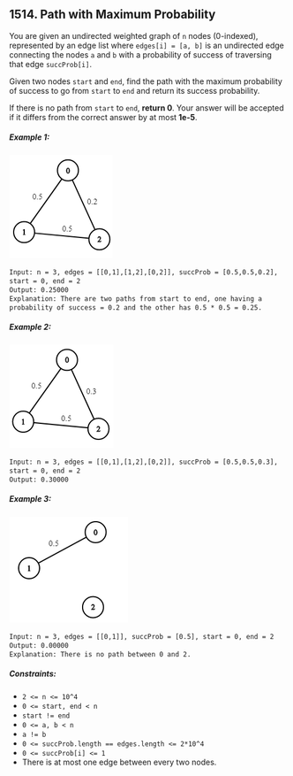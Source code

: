 ## 1514. Path with Maximum Probability

You are given an undirected weighted graph of ```n``` nodes (0-indexed), represented by an edge list where ```edges[i] = [a, b]``` is an undirected edge connecting the nodes ```a``` and ```b``` with a probability of success of traversing that edge ```succProb[i]```.

Given two nodes ```start``` and ```end```, find the path with the maximum probability of success to go from ```start``` to ```end``` and return its success probability.

If there is no path from ```start``` to ```end```, **return 0**. Your answer will be accepted if it differs from the correct answer by at most **1e-5**.

##### Example 1:

![Example 1](images/example1.png)

```
Input: n = 3, edges = [[0,1],[1,2],[0,2]], succProb = [0.5,0.5,0.2], start = 0, end = 2
Output: 0.25000
Explanation: There are two paths from start to end, one having a probability of success = 0.2 and the other has 0.5 * 0.5 = 0.25.
```
##### Example 2:

![Example 2](images/example2.png)

```
Input: n = 3, edges = [[0,1],[1,2],[0,2]], succProb = [0.5,0.5,0.3], start = 0, end = 2
Output: 0.30000
```
##### Example 3:

![Example 3](images/example3.png)

```
Input: n = 3, edges = [[0,1]], succProb = [0.5], start = 0, end = 2
Output: 0.00000
Explanation: There is no path between 0 and 2.
```

##### Constraints:

* ```2 <= n <= 10^4```
* ```0 <= start, end < n```
* ```start != end```
* ```0 <= a, b < n```
* ```a != b```
* ```0 <= succProb.length == edges.length <= 2*10^4```
* ```0 <= succProb[i] <= 1```
* There is at most one edge between every two nodes.
